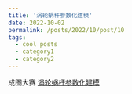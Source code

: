 ```yaml
---
title: '涡轮蜗杆参数化建模'
date: 2022-10-02
permalink: /posts/2022/10/post/10
tags:
  - cool posts
  - category1
  - category2
---
```


 成图大赛
[涡轮蜗杆参数化建模](https://www.bilibili.com/video/BV1te411j7xb/?share_source=copy_web&vd_source=644570e64e54b0ae94d7ca4ed379eaaf)
